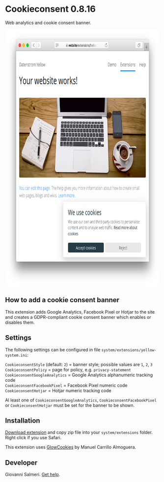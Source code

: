 Cookieconsent 0.8.16
=================
Web analytics and cookie consent banner.

<p align="center"><img src="cookieconsent-screenshot.png?raw=true" width="795" height="836" alt="Screenshot"></p>

## How to add a cookie consent banner

This extension adds Google Analytics, Facebook Pixel or Hotjar to the site and creates a GDPR-compliant cookie consent banner which enables or disables them.

## Settings

The following settings can be configured in file `system/extensions/yellow-system.ini`:

`CookieconsentStyle` (default: `2`) = banner style; possible values are `1`, `2`, `3`  
`CookieconsentPolicy` = page for policy, e.g. `privacy-statement`  
`CookieconsentGoogleAnalytics` = Google Analytics alphanumeric tracking code  
`CookieconsentFacebookPixel` = Facebook Pixel numeric code  
`CookieconsentHotjar` = Hotjar numeric tracking code  

Al least one of `CookieconsentGoogleAnalytics`, `CookieconsentFacebookPixel` or `CookieconsentHotjar` must be set for the banner to be shown.

## Installation

[Download extension](https://github.com/GiovanniSalmeri/yellow-cookieconsent/archive/master.zip) and copy zip file into your `system/extensions` folder. Right click if you use Safari.

This extension uses [GlowCookies](https://manucaralmo.github.io/glow-cookies-web/) by Manuel Carrillo Almoguera.

## Developer

Giovanni Salmeri. [Get help](https://github.com/GiovanniSalmeri/yellow-metatags/issues).
